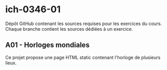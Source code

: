# ich-0346-01
Dépôt GitHub contenant les sources requises pour les exercices du cours.
Chaque branche contient les sources dédiées à un exercice.

## A01 - Horloges mondiales
Ce projet propose une page HTML static contenant l'horloge de plusieurs lieux.